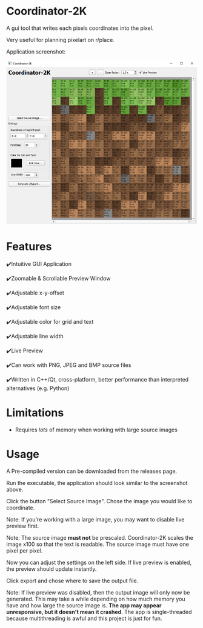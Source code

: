 # Coordinator-2K

A gui tool that writes each pixels coordinates into the pixel.

Very useful for planning pixelart on r/place.

Application screenshot:

<img title="" src="doc/application_screenshot.png" alt="Screenshot of the application" width="594">

# Features

✔️Intuitive GUI Application

✔️Zoomable & Scrollable Preview Window

✔️Adjustable x-y-offset

✔️Adjustable font size

✔️Adjustable color for grid and text

✔️Adjustable line width

✔️Live Preview

✔️Can work with PNG, JPEG and BMP source files

✔️Written in C++/Qt, cross-platform, better performance than interpreted alternatives (e.g. Python) 

# Limitations

- Requires *lots* of memory when working with large source images

# Usage

A Pre-compiled version can be downloaded from the releases page.

Run the executable, the application should look similar to the screenshot above.

Click the button "Select Source Image". Chose the image you would like to coordinate.

Note: If you're working with a large image, you may want to disable live preview first.

Note: The source image **must not** be prescaled. Coordinator-2K scales the image x100 so that the text is readable. The source image must have one pixel per pixel.

Now you can adjust the settings on the left side. If live preview is enabled, the preview should update instantly.

Click export and chose where to save the output file.

Note: If live preview was disabled, then the output image will only now be generated. This may take a while depending on how much memory you have and how large the source image is. **The app may appear unresponsive, but it doesn't mean it crashed**. The app is single-threaded because multithreading is awful and this project is just for fun.


